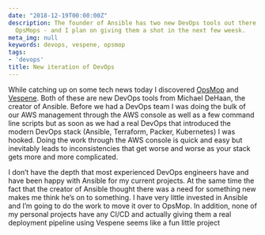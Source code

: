 ```yaml
---
date: "2018-12-19T00:00:00Z"
description: The founder of Ansible has two new DevOps tools out there - Vespene and
  OpsMops - and I plan on giving them a shot in the next few weesk.
meta_img: null
keywords: devops, vespene, opsmop
tags:
- 'devops'
title: New iteration of DevOps
---
```


While catching up on some tech news today I discovered [OpsMop](https://opsmop.io) and [Vespene](https://vespene.io). Both of these are new DevOps tools from Michael DeHaan, the creator of Ansible. Before we had a DevOps team I was doing the bulk of our AWS management through the AWS console as well as a few command line scripts but as soon as we had a real DevOps that introduced the modern DevOps stack (Ansible, Terraform, Packer, Kubernetes) I was hooked. Doing the work through the AWS console is quick and easy but inevitably leads to inconsistencies that get worse and worse as your stack gets more and more complicated.

I don’t have the depth that most experienced DevOps engineers have and have been happy with Ansible for my current projects. At the same time the fact that the creator of Ansible thought there was a need for something new makes me think he’s on to something. I have very little invested in Ansible and I’m going to do the work to move it over to OpsMop. In addition, none of my personal projects have any CI/CD and actually giving them a real deployment pipeline using Vespene seems like a fun little project
